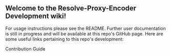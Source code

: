 ## Welcome to the Resolve-Proxy-Encoder Development wiki!

For usage instructions please see the README. Further user documentation is still in progress and will be available at this repo's GitHub page.
Here are some useful links pertaining to this repo's development:

Contribution Guide